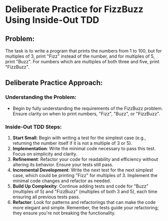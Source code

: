 # Deliberate Practice for FizzBuzz Using Inside-Out TDD

## Problem:

The task is to write a program that prints the numbers from 1 to 100, but for multiples of 3, print "Fizz" instead of the number, and for multiples of 5, print "Buzz". For numbers which are multiples of both three and five, print "FizzBuzz".

## Deliberate Practice Approach:

### Understanding the Problem:
- Begin by fully understanding the requirements of the FizzBuzz problem. Ensure clarity on when to print numbers, "Fizz", "Buzz", or "FizzBuzz".

### Inside-Out TDD Steps:
1. **Start Small**: Begin with writing a test for the simplest case (e.g., returning the number itself if it is not a multiple of 3 or 5).
2. **Implementation**: Write the minimal code necessary to pass this test. Focus on simplicity and clarity.
3. **Refinement**: Refactor your code for readability and efficiency without altering its behavior. Ensure your tests still pass.
4. **Incremental Development**: Write the next test for the next simplest case, which could be printing "Fizz" for multiples of 3. Implement the minimal code changes and refactor as needed.
5. **Build Up Complexity**: Continue adding tests and code for "Buzz" (multiples of 5) and "FizzBuzz" (multiples of both 3 and 5), each time ensuring all previous tests pass.
6. **Refactor**: Look for patterns and refactorings that can make the code more elegant and simple. Remember, the tests guide your refactoring; they ensure you're not breaking the functionality.